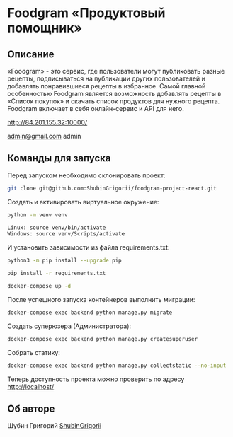 # Foodgram «Продуктовый помощник»

## Описание

«Foodgram» - это сервис, где пользователи могут публиковать разные рецепты, подписываться на публикации других пользователей и добавлять понравившиеся рецепты в избранное. Самой главной особенностью Foodgram является возможность добавлять рецепты в «Список покупок» и скачать список продуктов для нужного рецепта. Foodgram включает в себя онлайн-сервис и API для него.

http://84.201.155.32:10000/

admin@gmail.com
admin


## Команды для запуска <a id=4></a>

Перед запуском необходимо склонировать проект:
```bash
git clone git@github.com:ShubinGrigorii/foodgram-project-react.git

```

Cоздать и активировать виртуальное окружение:
```bash
python -m venv venv
```
```bash
Linux: source venv/bin/activate
Windows: source venv/Scripts/activate
```

И установить зависимости из файла requirements.txt:
```bash
python3 -m pip install --upgrade pip
```
```bash
pip install -r requirements.txt
```
```bash
docker-compose up -d
```

После успешного запуска контейнеров выполнить миграции:
```bash
docker-compose exec backend python manage.py migrate
```

Создать суперюзера (Администратора):
```bash
docker-compose exec backend python manage.py createsuperuser
```

Собрать статику:
```bash
docker-compose exec backend python manage.py collectstatic --no-input
```

Теперь доступность проекта можно проверить по адресу [http://localhost/](http://localhost/)

## Об авторе
Шубин Григорий [ShubinGrigorii](https://github.com/ShubinGrigorii)